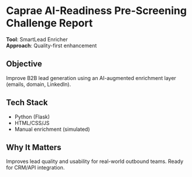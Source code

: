 
# Caprae AI-Readiness Pre-Screening Challenge Report

**Tool**: SmartLead Enricher  
**Approach**: Quality-first enhancement

## Objective
Improve B2B lead generation using an AI-augmented enrichment layer (emails, domain, LinkedIn).

## Tech Stack
- Python (Flask)
- HTML/CSS/JS
- Manual enrichment (simulated)

## Why It Matters
Improves lead quality and usability for real-world outbound teams. Ready for CRM/API integration.
